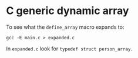 # C generic dynamic array

To see what the `define_array` macro expands to:

    gcc -E main.c > expanded.c

In `expanded.c` look for `typedef struct person_array`.